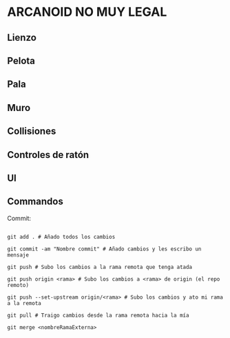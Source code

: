 # ARCANOID NO MUY LEGAL

## Lienzo

## Pelota

## Pala

## Muro

## Collisiones

## Controles de ratón

## UI


## Commandos

Commit:

```shell

git add . # Añado todos los cambios

git commit -am "Nombre commit" # Añado cambios y les escribo un mensaje

git push # Subo los cambios a la rama remota que tenga atada

git push origin <rama> # Subo los cambios a <rama> de origin (el repo remoto)

git push --set-upstream origin/<rama> # Subo los cambios y ato mi rama a la remota

git pull # Traigo cambios desde la rama remota hacia la mía

git merge <nombreRamaExterna>

```
